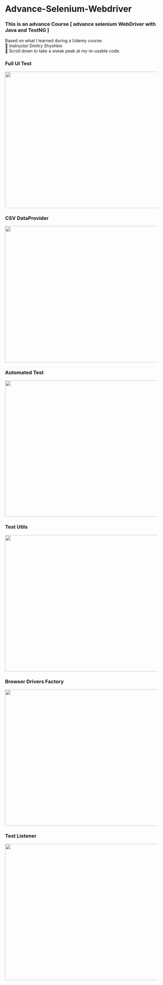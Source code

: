 # Advance-Selenium-Webdriver
### This is an advance Course [ advance selenium WebDriver with Java and TestNG ]
Based on what I learned during a Udemy course. <br />
:high_brightness: Instructor Dmitry Shyshkin <br />
:high_brightness: Scroll down to take a sneak peak at my re-usable code.

### Full UI Test
<img align="center" width="800" height="450" src="https://user-images.githubusercontent.com/88590240/208200576-307647ac-d951-4b12-90b8-c814902ad6cc.png">

### CSV DataProvider
<img align="center" width="800" height="450" src="https://user-images.githubusercontent.com/88590240/208200604-fd1a6152-aabb-47eb-ad6a-3ad2b546c0dd.png">

### Automated Test
<img align="center" width="800" height="450" src="https://user-images.githubusercontent.com/88590240/208266252-1900bfd0-f645-4f27-8811-3d4a82d612eb.png">

### Test Utils
<img align="center" width="800" height="450" src="https://user-images.githubusercontent.com/88590240/208200620-c0e90356-27a5-48de-83fb-6dfad897fb55.png">

### Browser Drivers Factory
<img align="center" width="800" height="450" src="https://user-images.githubusercontent.com/88590240/208200624-b893d717-4114-4f3a-b7b0-4cffe21ffe4d.png">

### Test Listener
<img align="center" width="700" height="450" src="https://user-images.githubusercontent.com/88590240/208200586-653fc165-fe93-4a4c-b536-9be26aeab820.png">
